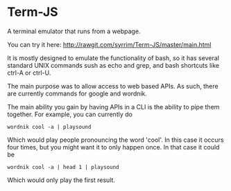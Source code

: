 # Term-JS
A terminal emulator that runs from a webpage.

You can try it here: http://rawgit.com/syrrim/Term-JS/master/main.html

It is mostly designed to emulate the functionality of bash, so it has several standard UNIX commands sush as echo and grep, 
and bash shortcuts like ctrl-A or ctrl-U. 

The main purpose was to allow access to web based APIs. As such, there are currently commands for google and wordnik.

The main ability you gain by having APIs in a CLI is the ability to pipe them together. For example, you can currently do

    wordnik cool -a | playsound

Which would play people pronouncing the word 'cool'. In this case it occurs four times, but you might want it to only happen once. In that case it could be

    wordnik cool -a | head 1 | playsound

Which would only play the first result. 
